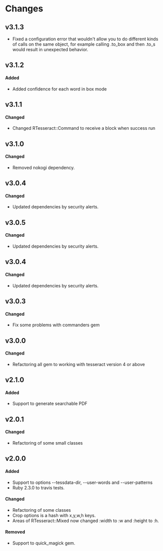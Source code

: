 # Changes
## v3.1.3

* Fixed a configuration error that wouldn't allow you to do different kinds of calls on the same object, for example calling .to_box and then .to_s would result in unexpected behavior.

## v3.1.2

#### Added

* Added confidence for each word in box mode

## v3.1.1

#### Changed

* Changed RTesseract::Command to receive a block when success run

## v3.1.0

#### Changed

* Removed nokogi dependency.

## v3.0.4

#### Changed

* Updated dependencies by security alerts.

## v3.0.5

#### Changed

* Updated dependencies by security alerts.

## v3.0.4

#### Changed

* Updated dependencies by security alerts.

## v3.0.3

#### Changed

* Fix some problems with commanders gem

## v3.0.0

#### Changed

* Refactoring all gem to working with tesseract version 4  or above

## v2.1.0

#### Added

* Support to generate searchable PDF

## v2.0.1

#### Changed

* Refactoring of some small classes

## v2.0.0

#### Added

* Support to options --tessdata-dir, --user-words and --user-patterns
* Ruby 2.3.0 to travis tests.

#### Changed

* Refactoring of some classes
* Crop options is a hash with x,y,w,h keys.
* Areas of RTesseract::Mixed now changed :width to :w and :height to :h.

#### Removed

* Support to quick_magick gem.
